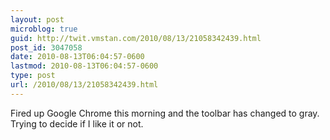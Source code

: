 ```yaml
---
layout: post
microblog: true
guid: http://twit.vmstan.com/2010/08/13/21058342439.html
post_id: 3047058
date: 2010-08-13T06:04:57-0600
lastmod: 2010-08-13T06:04:57-0600
type: post
url: /2010/08/13/21058342439.html
---
```

Fired up Google Chrome this morning and the toolbar has changed to gray. Trying to decide if I like it or not.
